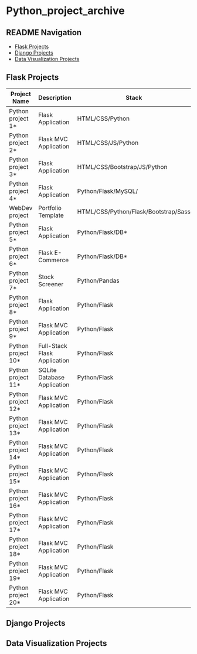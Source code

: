 # Python_project_archive

## README Navigation
- [Flask Projects](#flask-projects)
- [Django Projects](#django-projects)
- [Data Visualization Projects](#data-visualization-projects)


## Flask Projects
| Project Name | Description | Stack | Status | Link |
| ------------ | ----------- | ----- | ------ | ---- |
| Python project 1* | Flask Application | HTML/CSS/Python | Incomplete | [link](https://github.com/T000bias/Python_project_archive/tree/main/flask%20app%201) |
| Python project 2* | Flask MVC Application | HTML/CSS/JS/Python | Incomplete | [link]()
| Python project 3* | Flask Application | HTML/CSS/Bootstrap/JS/Python | Incomplete | [link]()
| Python project 4* | Flask Application | Python/Flask/MySQL/ | Incomplete | [link]()
| WebDev project    | Portfolio Template | HTML/CSS/Python/Flask/Bootstrap/Sass | Incomplete | [link]()
| Python project 5* | Flask Application | Python/Flask/DB* | Incomplete | [link]()
| Python project 6* | Flask E-Commerce | Python/Flask/DB* | Incomplete | [link]()
| Python project 7* | Stock Screener | Python/Pandas | Incomplete | [link]()
| Python project 8* | Flask Application | Python/Flask | Incomplete | [link]()
| Python project 9* | Flask MVC Application | Python/Flask | Incomplete | [link]()
| Python project 10* | Full-Stack Flask Application | Python/Flask | Incomplete | [link]()
| Python project 11* | SQLite Database Application | Python/Flask | Incomplete | [link]()
| Python project 12* | Flask MVC Application | Python/Flask | Incomplete | [link]()
| Python project 13* | Flask MVC Application | Python/Flask | Incomplete | [link]()
| Python project 14* | Flask MVC Application | Python/Flask | Incomplete | [link]()
| Python project 15* | Flask MVC Application | Python/Flask | Incomplete | [link]()
| Python project 16* | Flask MVC Application | Python/Flask | Incomplete | [link]()
| Python project 17* | Flask MVC Application | Python/Flask | Incomplete | [link]()
| Python project 18* | Flask MVC Application | Python/Flask | Incomplete | [link]()
| Python project 19* | Flask MVC Application | Python/Flask | Incomplete | [link]()
| Python project 20* | Flask MVC Application | Python/Flask | Incomplete | [link]()

## Django Projects

## Data Visualization Projects
